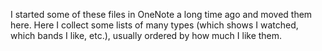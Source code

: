 I started some of these files in OneNote a long time ago and moved them here.
Here I collect some lists of many types (which shows I watched, which bands I like, etc.), usually ordered by how much I like them.
